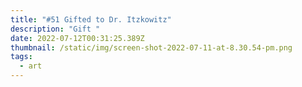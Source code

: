 ```yaml
---
title: "#51 Gifted to Dr. Itzkowitz"
description: "Gift "
date: 2022-07-12T00:31:25.389Z
thumbnail: /static/img/screen-shot-2022-07-11-at-8.30.54-pm.png
tags:
  - art
---
```

